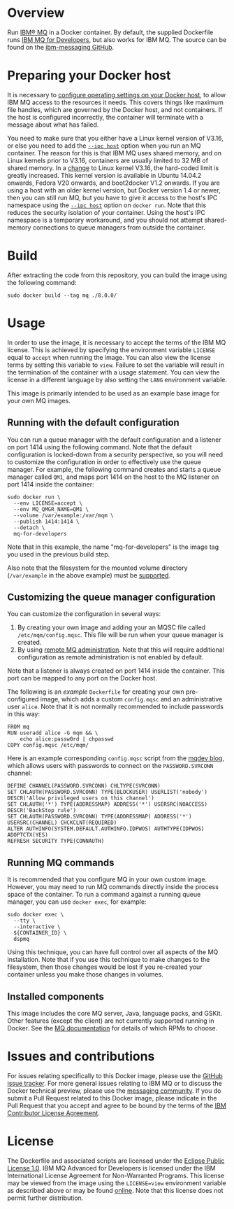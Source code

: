 # Overview

Run [IBM® MQ](http://www-03.ibm.com/software/products/en/ibm-mq) in a Docker container.  By default, the supplied Dockerfile runs [IBM MQ for Developers](http://www-03.ibm.com/software/products/en/ibm-mq-advanced-for-developers), but also works for IBM MQ.  The source can be found on the [ibm-messaging GitHub](http://github.com/ibm-messaging/mq-docker).

# Preparing your Docker host
It is necessary to [configure operating settings on your Docker host](http://www-01.ibm.com/support/knowledgecenter/SSFKSJ_8.0.0/com.ibm.mq.ins.doc/q008550_.htm?lang=en), to allow IBM MQ access to the resources it needs.  This covers things like maximum file handles, which are governed by the Docker host, and not containers.  If the host is configured incorrectly, the container will terminate with a message about what has failed.

You need to make sure that you either have a Linux kernel version of V3.16, or else you need to add the [`--ipc host`](http://docs.docker.com/reference/run/#ipc-settings) option when you run an MQ container.  The reason for this is that IBM MQ uses shared memory, and on Linux kernels prior to V3.16, containers are usually limited to 32 MB of shared memory.  In a [change](https://git.kernel.org/cgit/linux/kernel/git/mhocko/mm.git/commit/include/uapi/linux/shm.h?id=060028bac94bf60a65415d1d55a359c3a17d5c31
) to Linux kernel V3.16, the hard-coded limit is greatly increased.  This kernel version is available in Ubuntu 14.04.2 onwards, Fedora V20 onwards, and boot2docker V1.2 onwards.  If you are using a host with an older kernel version, but Docker version 1.4 or newer, then you can still run MQ, but you have to give it access to the host's IPC namespace using the [`--ipc host`](http://docs.docker.com/reference/run/#ipc-settings) option on `docker run`.  Note that this reduces the security isolation of your container.  Using the host's IPC namespace is a temporary workaround, and you should not attempt shared-memory connections to queue managers from outside the container.

# Build
After extracting the code from this repository, you can build the image using the following command:

~~~
sudo docker build --tag mq ./8.0.0/
~~~

# Usage
In order to use the image, it is necessary to accept the terms of the IBM MQ license.  This is achieved by specifying the environment variable `LICENSE` equal to `accept` when running the image.  You can also view the license terms by setting this variable to `view`. Failure to set the variable will result in the termination of the container with a usage statement.  You can view the license in a different language by also setting the `LANG` environment variable.

This image is primarily intended to be used as an example base image for your own MQ images.

## Running with the default configuration
You can run a queue manager with the default configuration and a listener on port 1414 using the following command.  Note that the default configuration is locked-down from a security perspective, so you will need to customize the configuration in order to effectively use the queue manager.  For example, the following command creates and starts a queue manager called `QM1`, and maps port 1414 on the host to the MQ listener on port 1414 inside the container:

~~~
sudo docker run \
  --env LICENSE=accept \
  --env MQ_QMGR_NAME=QM1 \
  --volume /var/example:/var/mqm \
  --publish 1414:1414 \
  --detach \
  mq-for-developers
~~~

Note that in this example, the name "mq-for-developers" is the image tag you used in the previous build step.

Also note that the filesystem for the mounted volume directory (`/var/example` in the above example) must be [supported](http://www-01.ibm.com/support/knowledgecenter/SSFKSJ_8.0.0/com.ibm.mq.pla.doc/q005820_.htm?lang=en).

## Customizing the queue manager configuration
You can customize the configuration in several ways:

1. By creating your own image and adding your an MQSC file called `/etc/mqm/config.mqsc`.  This file will be run when your queue manager is created.
2. By using [remote MQ administration](http://www-01.ibm.com/support/knowledgecenter/SSFKSJ_8.0.0/com.ibm.mq.adm.doc/q021090_.htm).  Note that this will require additional configuration as remote administration is not enabled by default.

Note that a listener is always created on port 1414 inside the container.  This port can be mapped to any port on the Docker host.

The following is an *example* `Dockerfile` for creating your own pre-configured image, which adds a custom `config.mqsc` and an administrative user `alice`.  Note that it is not normally recommended to include passwords in this way:

~~~
FROM mq
RUN useradd alice -G mqm && \
    echo alice:passw0rd | chpasswd
COPY config.mqsc /etc/mqm/
~~~

Here is an example corresponding `config.mqsc` script from the [mqdev blog](https://www.ibm.com/developerworks/community/blogs/messaging/entry/getting_going_without_turning_off_mq_security?lang=en), which allows users with passwords to connect on the `PASSWORD.SVRCONN` channel:

~~~
DEFINE CHANNEL(PASSWORD.SVRCONN) CHLTYPE(SVRCONN)
SET CHLAUTH(PASSWORD.SVRCONN) TYPE(BLOCKUSER) USERLIST('nobody') DESCR('Allow privileged users on this channel')
SET CHLAUTH('*') TYPE(ADDRESSMAP) ADDRESS('*') USERSRC(NOACCESS) DESCR('BackStop rule')
SET CHLAUTH(PASSWORD.SVRCONN) TYPE(ADDRESSMAP) ADDRESS('*') USERSRC(CHANNEL) CHCKCLNT(REQUIRED)
ALTER AUTHINFO(SYSTEM.DEFAULT.AUTHINFO.IDPWOS) AUTHTYPE(IDPWOS) ADOPTCTX(YES)
REFRESH SECURITY TYPE(CONNAUTH)
~~~

## Running MQ commands
It is recommended that you configure MQ in your own custom image.  However, you may need to run MQ commands directly inside the process space of the container.  To run a command against a running queue manager, you can use `docker exec`, for example:

~~~
sudo docker exec \
  --tty \
  --interactive \
  ${CONTAINER_ID} \
  dspmq
~~~

Using this technique, you can have full control over all aspects of the MQ installation.  Note that if you use this technique to make changes to the filesystem, then those changes would be lost if you re-created your container unless you make those changes in volumes.


## Installed components

This image includes the core MQ server, Java, language packs, and GSKit.  Other features (except the client) are not currently supported running in Docker.  See the [MQ documentation](http://www-01.ibm.com/support/knowledgecenter/SSFKSJ_8.0.0/com.ibm.mq.ins.doc/q008350_.htm?lang=en) for details of which RPMs to choose.

# Issues and contributions

For issues relating specifically to this Docker image, please use the [GitHub issue tracker](https://github.com/ibm-messaging/mq-docker/issues). For more general issues relating to IBM MQ or to discuss the Docker technical preview, please use the [messaging community](https://developer.ibm.com/answers/?community=messaging). If you do submit a Pull Request related to this Docker image, please indicate in the Pull Request that you accept and agree to be bound by the terms of the [IBM Contributor License Agreement](CLA.md).

# License

The Dockerfile and associated scripts are licensed under the [Eclipse Public License 1.0](./LICENSE). IBM MQ Advanced for Developers is licensed under the IBM International License Agreement for Non-Warranted Programs. This license may be viewed from the image using the `LICENSE=view` environment variable as described above or may be found [online](http://www14.software.ibm.com/cgi-bin/weblap/lap.pl?li_formnum=L-APIG-9BUHAE). Note that this license does not permit further distribution.

